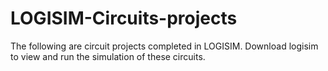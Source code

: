 # LOGISIM-Circuits-projects
The following are circuit projects completed in LOGISIM.
Download logisim to view and run the simulation of these circuits.
